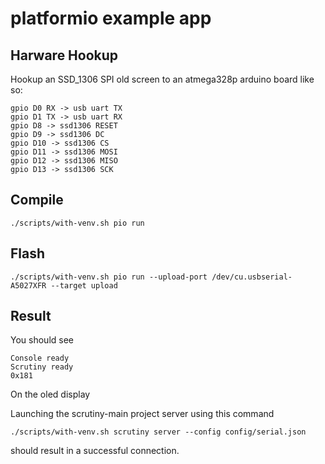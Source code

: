 # platformio example app

## Harware Hookup

Hookup an SSD_1306 SPI old screen to an atmega328p arduino board like so:

```
gpio D0 RX -> usb uart TX
gpio D1 TX -> usb uart RX
gpio D8 -> ssd1306 RESET
gpio D9 -> ssd1306 DC
gpio D10 -> ssd1306 CS
gpio D11 -> ssd1306 MOSI
gpio D12 -> ssd1306 MISO
gpio D13 -> ssd1306 SCK
```

## Compile

```
./scripts/with-venv.sh pio run
```

## Flash

```
./scripts/with-venv.sh pio run --upload-port /dev/cu.usbserial-A5027XFR --target upload
```

## Result

You should see
```
Console ready
Scrutiny ready
0x181
```
On the oled display

Launching the scrutiny-main project server using this command
```
./scripts/with-venv.sh scrutiny server --config config/serial.json
```
should result in a successful connection.
